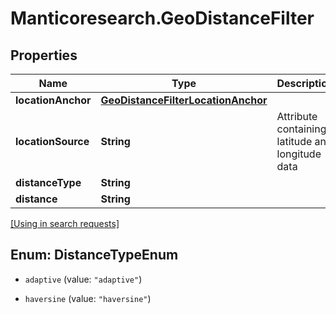 # Manticoresearch.GeoDistanceFilter

## Properties

Name | Type | Description | Notes
------------ | ------------- | ------------- | -------------
**locationAnchor** | [**GeoDistanceFilterLocationAnchor**](GeoDistanceFilterLocationAnchor.md) |  | [optional] 
**locationSource** | **String** | Attribute containing latitude and longitude data | [optional] 
**distanceType** | **String** |  | [optional] 
**distance** | **String** |  | [optional] 

[[Using in search requests]](SearchRequest.md#GeoDistanceFilter)




## Enum: DistanceTypeEnum


* `adaptive` (value: `"adaptive"`)

* `haversine` (value: `"haversine"`)




